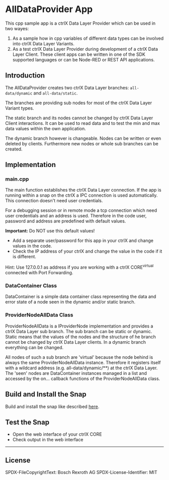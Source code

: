 # AllDataProvider App

This cpp sample app is a ctrlX Data Layer Provider which can be used in two wayes:

1. As a sample how in cpp variables of different data types can be involved into ctrlX Data Layer Variants.
2. As a test ctrlX Data Layer Provider during development of a ctrlX Data Layer Client. These client apps can be written in one of the SDK supported languages or can be Node-RED or REST API applications.

## Introduction

The AllDataProvider creates two ctrlX Data Layer branches: `all-data/dynamic` and `all-data/static`.

The branches are providing sub nodes for most of the ctrlX Data Layer Variant types.

The static branch and its nodes cannot be changed by ctrlX Data Layer Client interactions. It can be used to read data and to test the min and max data values within the own application.

The dynamic branch however is changeable. Nodes can be written or even deleted by clients. Furthermore new nodes or whole sub branches can be created.

## Implementation

### main.cpp

The main function establishes the ctrlX Data Layer connection. If the app is running within a snap on the ctrlX a IPC connection is used automatically. This connection doesn't need user credentials.

For a debugging session or in remote mode a tcp connection which need user credentials and an address is used. Therefore in the code user, password and address are predefined with default values.

**Important:**
Do NOT use this default values!
* Add a separate user/password for this app in your ctrlX and change values in the code.
* Check the IP address of your ctrlX and change the value in the code if it is different.

Hint: Use 127.0.0.1 as address if you are working with a ctrlX CORE<sup>virtual</sup> connected with Port Forwarding.

### DataContainer Class

DataContainer is a simple data container class representing the data and error state of a node seen in the dynamic and/or static branch.

### ProviderNodeAllData Class

ProviderNodeAllData is a IProviderNode implementation and provides a ctrlX Data Layer sub branch. The sub branch can be static or dynamic.
Static means that the values of the nodes and the structure of he branch  cannot be changed by ctrlX Data Layer clients. In a dynamic branch everything can be changed.

All nodes of such a sub branch are 'virtual' because the node behind is always the same ProviderNodeAllData instance. Therefore it registers itself with a wildcard address (e.g. all-data/dynamic/\*\*) at the ctrlX Data Layer. The 'seen' nodes are DataContainer instances managed in a list and accessed by the on... callback functions of the ProviderNodeAllData class.

## Build and Install the Snap

Build and install the snap like described [here](../README.md).

## Test the Snap

* Open the web interface of your ctrlX CORE
* Check output in the web interface

___

## License

SPDX-FileCopyrightText: Bosch Rexroth AG
SPDX-License-Identifier: MIT
